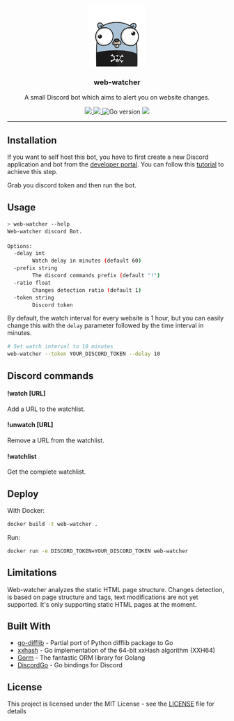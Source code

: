 <p align="center">
  <img alt="Gopher" src=".github/images/gopher.png" height="140" />
  <h3 align="center">web-watcher</h3>
  <p align="center">A small Discord bot which aims to alert you on website changes.</p>
</p>

<p align="center">
  <a href="https://goreportcard.com/report/github.com/shellbear/web-watcher" alt="Go Report Card">
    <img src="https://goreportcard.com/badge/github.com/shellbear/web-watcher" />
  </a>
  <a href="https://github.com/shellbear/web-watcher/actions?query=workflow%3Alint" alt="Pipeline status">
    <img src="https://github.com/shellbear/web-watcher/workflows/lint/badge.svg" />
  </a>
  <img src="https://img.shields.io/github/go-mod/go-version/shellbear/web-watcher" alt="Go version" />
  <a href="https://opensource.org/licenses/MIT" alt="Go version">
    <img src="https://img.shields.io/badge/license-MIT-brightgreen.svg" />
  </a>
</p>

---

## Installation

If you want to self host this bot, you have to first create a new Discord application and bot from the [developer portal](https://discordapp.com/developers/applications/).
You can follow this [tutorial](https://github.com/reactiflux/discord-irc/wiki/Creating-a-discord-bot-&-getting-a-token) to achieve this step.

Grab you discord token and then run the bot.

## Usage

```bash
> web-watcher --help
Web-watcher discord Bot.

Options:
  -delay int
        Watch delay in minutes (default 60)
  -prefix string
        The discord commands prefix (default "!")
  -ratio float
        Changes detection ratio (default 1)
  -token string
        Discord token
```

By default, the watch interval for every website is 1 hour, but you can easily change this with the `delay` parameter followed by the time interval in minutes.

```bash
# Set watch interval to 10 minutes
web-watcher --token YOUR_DISCORD_TOKEN --delay 10
```

## Discord commands

#### !watch [URL]

Add a URL to the watchlist.

#### !unwatch [URL]

Remove a URL from the watchlist.

#### !watchlist

Get the complete watchlist.

## Deploy

With Docker:
```bash
docker build -t web-watcher .
```

Run:
```bash
docker run -e DISCORD_TOKEN=YOUR_DISCORD_TOKEN web-watcher
```

## Limitations

Web-watcher analyzes the static HTML page structure. Changes detection, is based on page structure and tags, text modifications are not yet supported.
It's only supporting static HTML pages at the moment.

## Built With

- [go-difflib](https://github.com/pmezard/go-difflib) - Partial port of Python difflib package to Go 
- [xxhash](https://github.com/cespare/xxhash) - Go implementation of the 64-bit xxHash algorithm (XXH64)
- [Gorm](https://github.com/jinzhu/gorm) - The fantastic ORM library for Golang
- [DiscordGo](https://github.com/bwmarrin/discordgo) - Go bindings for Discord

## License

This project is licensed under the MIT License - see the [LICENSE](LICENSE) file for details